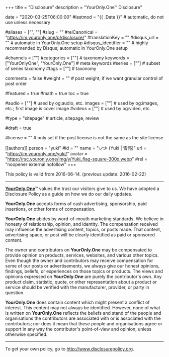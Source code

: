 +++
title = "Disclosure"
description = "YourOnly.One™ Disclosure"

date = "2020-03-25T06:00:00"
#lastmod = "{{ .Date }}"    # automatic, do not use unless necessary

#aliases = ["", ""]
#slug = ""
#relCanonical = "https://im.youronly.one/p/disclosure/"
#translationKey = ""
#disqus_url = ""                                                    # automatic in YourOnly.One setup
#disqus_identifier = ""                                             # highly recommended by Disqus; automatic in YourOnly.One setup

#channels = [""]
#categories = [""]                                                   # taxonomy
keywords = ["YourOnlyOne", "YourOnly.One"]                                                     # meta keywords
#series = [""]                                                       # subset of series taxonomy
#tags = [""]                                                         # taxonomy

comments = false
#weight = ""                                                        # post weight, if we want granular control of post order

#featured = true
#math = true
toc = true

#audio = [""]                                                        # used by og:audio, etc.
images = [""]                                                       # used by og:images, etc.; first image is cover image
#videos = [""]                                                       # used by og:video, etc.

#type = "sitepage"                                                           # article, sitepage, review

#draft = true

#license = ""                                                       # only set if the post license is not the same as the site license

[[authors]]
  person = "yuki"
  #id = ""
  name = "ᜌᜓᜃᜒ (Yuki | 雪亮)"
  url = "https://im.youronly.one/yuki/"
  avatar = "https://rsc.youronly.one/img/y/Yuki_flag-square-300x.webp"
  #rel = "noopener external nofollow"
+++

This policy is valid from 2016-06-14.
(previous update: 2016-02-22)

<hr/>

<a href="https://youronly.one">__YourOnly.One__</a>™ values the trust our visitors give to us. We have adopted a Disclosure Policy as a guide on how we do our daily updates.

__YourOnly.One__ accepts forms of cash advertising, sponsorship, paid insertions, or other forms of compensation.

__YourOnly.One__ abides by word-of-mouth marketing standards. We believe in honesty of relationship, opinion, and identity. The compensation received may influence the advertising content, topics, or posts made. That content, advertising space, or post will be clearly identified as paid or sponsored content.

The owner and contributors on __YourOnly.One__ may be compensated to provide opinion on products, services, websites, and various other topics. Even though the owner and contributors may receive compensation for some of our posts or advertisements, we always give our honest opinions, findings, beliefs, or experiences on those topics or products. The views and opinions expressed on __YourOnly.One__ are purely the contributor's own. Any product claim, statistic, quote, or other representation about a product or service should be verified with the manufacturer, provider, or party in question.

__YourOnly.One__ does contain content which might present a conflict of interest. This content may not always be identified. However, none of what is written on __YourOnly.One__ reflects the beliefs and stand of the people and organisations the contributors are associated with or is associated with the contributors; nor does it mean that these people and organisations agree or support in any way the contributor's point-of-view and opinion, unless otherwise specified.</p>

<hr/>

To get your own policy, go to <a href="http://www.disclosurepolicy.org" rel="noopener external nofollow" referrerpolicy="strict-origin-when-cross-origin">http://www.disclosurepolicy.org</a>.
